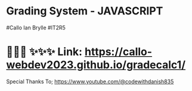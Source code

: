 # Grading System - JAVASCRIPT
#Callo Ian Brylle
#IT2R5
# 🙈🙈🙈 ✨✨✨ Link: https://callo-webdev2023.github.io/gradecalc1/
Special Thanks To; https://www.youtube.com/@codewithdanish835
